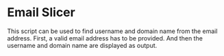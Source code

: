 # Email Slicer
This script can be used to find username and domain name from the email address. First, a valid email address has to be provided. And then 
the username and domain name are displayed as output.
